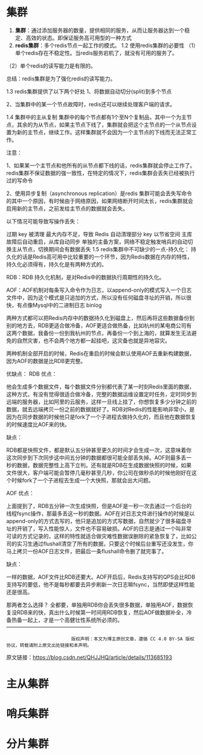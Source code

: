 # 集群
1. **集群**：通过添加服务器的数量，提供相同的服务，从而让服务器达到一个稳定、高效的状态。即保证服务高可用型的一种方式
2. **redis集群**：多个redis节点一起工作的模式。
1.2  使用redis集群的必要性
（1）单个redis存在不稳定性。当redis服务宕机了，就没有可用的服务了。

（2）单个redis的读写能力是有限的。

总结：redis集群是为了强化redis的读写能力。

1.3  redis集群提供了以下两个好处
1、将数据自动切分(split)到多个节点

2、当集群中的某一个节点故障时，redis还可以继续处理客户端的请求。

1.4  集群中的主从复制
集群中的每个节点都有1个至N个复制品，其中一个为主节点，其余的为从节点，如果主节点下线了，集群就会把这个主节点的一个从节点设置为新的主节点，继续工作。这样集群就不会因为一个主节点的下线而无法正常工作。

注意：

1、如果某一个主节点和他所有的从节点都下线的话，redis集群就会停止工作了。redis集群不保证数据的强一致性，在特定的情况下，redis集群会丢失已经被执行过的写命令

2、使用异步复制（asynchronous replication）是redis 集群可能会丢失写命令的其中一个原因，有时候由于网络原因，如果网络断开时间太长，redis集群就会启用新的主节点，之前发给主节点的数据就会丢失。

以下情况可能导致写操作丢失：

过期 key 被清理
最大内存不足，导致 Redis 自动清理部分 key 以节省空间
主库故障后自动重启，从库自动同步
单独的主备方案，网络不稳定触发哨兵的自动切换主从节点，切换期间会有数据丢失
1.5  redis集群中不可缺少的一点-持久化：
持久化的话是Redis高可用中比较重要的一个环节，因为Redis数据在内存的特性，持久化必须得有，持久化是有两种方式的。

RDB：RDB 持久化机制，是对Redis中的数据执行周期性的持久化。

AOF：AOF机制对每条写入命令作为日志，以append-only的模式写入一个日志文件中，因为这个模式是只追加的方式，所以没有任何磁盘寻址的开销，所以很快，有点像Mysql中的二进制日志 binlog

两种方式都可以把Redis内存中的数据持久化到磁盘上，然后再将这些数据备份到别的地方去，RDB更适合做冷备，AOF更适合做热备，比如杭州的某电商公司有这两个数据，我备份一份到我杭州的节点，再备份一个到上海的，就算发生无法避免的自然灾害，也不会两个地方都一起挂吧，这灾备也就是异地容灾。

两种机制全部开启的时候，Redis在重启的时候会默认使用AOF去重新构建数据，因为AOF的数据是比RDB更完整。

优缺点：
RDB
优点：

他会生成多个数据文件，每个数据文件分别都代表了某一时刻Redis里面的数据，这种方式，有没有觉得很适合做冷备，完整的数据运维设置定时任务，定时同步到远端的服务器，比如阿里的云服务，这样一旦线上挂了，你想恢复多少分钟之前的数据，就去远端拷贝一份之前的数据就好了。RDB对Redis的性能影响非常小，是因为在同步数据的时候他只是fork了一个子进程去做持久化的，而且他在数据恢复的时候速度比AOF来的快。

缺点：

RDB都是快照文件，都是默认五分钟甚至更久的时间才会生成一次，这意味着你这次同步到下次同步这中间五分钟的数据都很可能全部丢失掉。AOF则最多丢一秒的数据，数据完整性上高下立判。还有就是RDB在生成数据快照的时候，如果文件很大，客户端可能会暂停几毫秒甚至几秒，你公司在做秒杀的时候他刚好在这个时候fork了一个子进程去生成一个大快照，那就会出大问题。

AOF
优点：

上面提到了，RDB五分钟一次生成快照，但是AOF是一秒一次去通过一个后台的线程fsync操作，那最多丢这一秒的数据。AOF在对日志文件进行操作的时候是以append-only的方式去写的，他只是追加的方式写数据，自然就少了很多磁盘寻址的开销了，写入性能惊人，文件也不容易破损。AOF的日志是通过一个叫非常可读的方式记录的，这样的特性就适合做灾难性数据误删除的紧急恢复了，比如公司的实习生通过flushall清空了所有的数据，只要这个时候后台重写还没发生，你马上拷贝一份AOF日志文件，把最后一条flushall命令删了就完事了。

缺点：

一样的数据，AOF文件比RDB还要大。AOF开启后，Redis支持写的QPS会比RDB支持写的要低，他不是每秒都要去异步刷新一次日志嘛fsync，当然即使这样性能还是很高。

那两者怎么选择？
全都要，单独用RDB你会丢失很多数据，单独用AOF，数据恢复没RDB来的快，真出什么时候第一时间用RDB恢复，然后AOF做数据补全，冷备热备一起上，才是一个高健壮性系统所必须的。
————————————————

                            版权声明：本文为博主原创文章，遵循 CC 4.0 BY-SA 版权协议，转载请附上原文出处链接和本声明。
                        
原文链接：https://blog.csdn.net/QHJJHQ/article/details/113685193
# 主从集群
# 哨兵集群
# 分片集群


